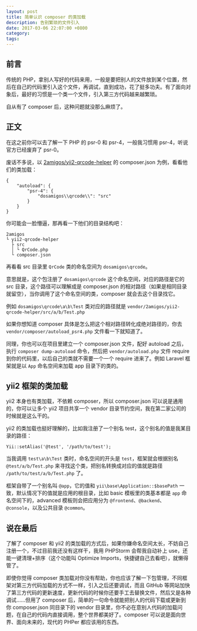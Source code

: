 ```yaml
---
layout: post
title: 简单认识 composer 的类加载
description: 告别繁琐的文件引入
date: 2017-03-06 22:07:00 +0800
category:
tags:
---
```


## 前言

传统的 PHP，拿别人写好的代码来用，一般是要把别人的文件放到某个位置，然后在自己的代码里引入这个文件，再调试，直到成功，花了挺多功夫。有了面向对象后，最好的习惯是一个类一个文件，引入第三方代码越来越繁琐。

自从有了 composer 后，这种问题就没那么麻烦了。

## 正文

在这之前你可以去了解一下 PHP 的 psr-0 和 psr-4，一般我习惯用 psr-4，听说官方已经废弃了 psr-0。

废话不多说，以 [2amigos/yii2-qrcode-helper](https://github.com/2amigos/yii2-qrcode-helper) 的 composer.json 为例，看看他们的类加载：

```
{
    "autoload": {
        "psr-4": {
            "dosamigos\\qrcode\\": "src"
        }
    }
}
```

你可能会一脸懵逼，那再看一下他们的目录结构吧：

```
2amigos
└ yii2-qrcode-helper
  ├ src
  │ └ QrCode.php
  └ composer.json
```

再看看 src 目录里 `QrCode` 类的命名空间为 `dosamigos\qrcode`。

意思就是，这个包注册了 `dosamigos\qrcode` 这个命名空间，对应的路径是它的 src 目录，这个路径可以理解成是 composer.json 的相对路径（如果是相同目录就留空），当你调用了这个命名空间的类，composer 就会去这个目录找它。

例如 `dosamigos\qrcode\a\b\Test` 类对应的路径就是 `vendor/2amigos/yii2-qrcode-helper/src/a/b/Test.php`

如果你想知道 composer 具体是怎么把这个相对路径转化成绝对路径的，你去 `vendor/composer/autoload_psr4.php` 文件看一下就知道了。

同理，你也可以在项目里建立一个 composer.json 文件，配好 autoload 之后，执行 `composer dump-autoload` 命令，然后把 `vendor/autoload.php` 文件 require 到你的代码里，以后自己的类就不需要一个一个 require 进来了。例如 Laravel 框架就是以 `App` 命名空间来加载 app 目录下的类的。

## yii2 框架的类加载

yii2 本身也有类加载，不依赖 composer，所以 composer.json 可以说是通用的，你可以让多个 yii2 项目共享一个 vendor 目录节约空间，我在第二家公司的时候就是这么干的。

yii2 的类加载也挺好理解的，比如我注册了一个别名 test，这个别名的值是我某目录的路径：

```
Yii::setAlias('@test', '/path/to/test');
```

当我调用 `test\a\b\Test` 类时，命名空间的开头是 `test`，框架就会根据别名 `@test/a/b/Test.php` 来寻找这个类，把别名转换成对应的值就是路径 `/path/to/test/a/b/Test.php` 了。

框架自带了一个别名叫 `@app`，它的值和 `yii\base\Application::$basePath` 一致，默认情况下的值就是应用的根目录，比如 basic 模板里的类基本都是 `app` 命名空间下的，advanced 模板则会把应用分为 `@frontend`、`@backend`、`@console`，以及公共目录 `@common`。

## 说在最后

了解了 composer 和 yii2 的类加载的方式后，如果你嫌命名空间太长，不妨自己注册一个，不过目前我还没有这样干，我用 PHPStorm 会帮我自动补上 use，还能一键清理+排序（这个功能叫 Optimize Imports，快捷键自己去看吧），就懒得管了。

即使你觉得 composer 类加载对你没有帮助，你也应该了解一下包管理，不同框架对第三方代码加载的方式不一样，引入之后还要调试，而且 GitHub 等网站加快了第三方代码的更新速度，更新代码的时候你还要手工去替换文件，然后又是各种调试……但用了 composer 后，简单的一句命令就能把别人的代码下载或更新到你 composer.json 同目录下的 vendor 目录里，你不必在意别人代码的加载问题，在自己的代码内直接调用，整个世界都美好了。composer 可以说是面向世界、面向未来的，现代的 PHPer 都应该用的东西。
